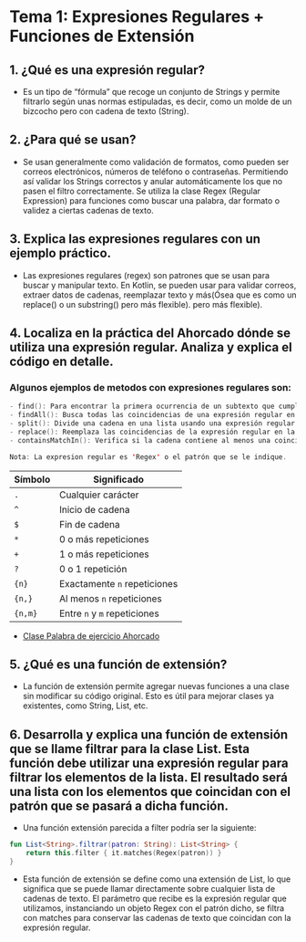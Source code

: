 # Tema 1: Expresiones Regulares + Funciones de Extensión
## 1. ¿Qué es una expresión regular?
- Es un tipo de “fórmula” que recoge un conjunto de Strings y permite filtrarlo según unas normas estipuladas, es decir, como un molde de un bizcocho pero con cadena de texto (String).
  
## 2. ¿Para qué se usan?
- Se usan generalmente como validación de formatos, como pueden ser correos electrónicos, números de teléfono o contraseñas. Permitiendo así validar los Strings correctos y anular automáticamente los que no pasen el filtro correctamente.
Se utiliza la clase Regex (Regular Expression) para funciones como buscar una palabra, dar formato o validez a ciertas cadenas de texto.

## 3. Explica las expresiones regulares con un ejemplo práctico. 
- Las expresiones regulares (regex) son patrones que se usan para buscar y manipular texto. En Kotlin,
se pueden usar para validar correos, extraer datos de cadenas, reemplazar texto y más(Ósea que es como un replace() o un substring() pero más flexible).
pero más flexible).

## 4. Localiza en la práctica del Ahorcado dónde se utiliza una expresión regular. Analiza y explica el código en detalle.

### Algunos ejemplos de metodos con expresiones regulares son:
```kotlin
- find(): Para encontrar la primera ocurrencia de un subtexto que cumple una expresión regular dentro de un texto
- findAll(): Busca todas las coincidencias de una expresión regular en un texto y devuelve una secuencia.
- split(): Divide una cadena en una lista usando una expresión regular como separador.
- replace(): Reemplaza las coincidencias de la expresión regular en la cadena por otro texto.
- containsMatchIn(): Verifica si la cadena contiene al menos una coincidencia de la expresión regular.

Nota: La expresion regular es 'Regex' o el patrón que se le indique.
```

| Símbolo | Significado |
|---------|------------|
| `.` | Cualquier carácter |
| `^` | Inicio de cadena |
| `$` | Fin de cadena |
| `*` | 0 o más repeticiones |
| `+` | 1 o más repeticiones |
| `?` | 0 o 1 repetición |
| `{n}` | Exactamente `n` repeticiones |
| `{n,}` | Al menos `n` repeticiones |
| `{n,m}` | Entre `n` y `m` repeticiones |


- [Clase Palabra de ejercicio Ahorcado](src/main/kotlin/Palabra.kt)

## 5. ¿Qué es una función de extensión?

- La función de extensión permite agregar nuevas funciones a una clase sin modificar su código original.
Esto es útil para mejorar clases ya existentes, como String, List, etc.

## 6. Desarrolla y explica una función de extensión que se llame filtrar para la clase List<String>. Esta función debe utilizar una expresión regular para filtrar los elementos de la lista. El resultado será una lista con los elementos que coincidan con el patrón que se pasará a dicha función.

- Una función extensión parecida a filter podría ser la siguiente:
  
```kotlin
fun List<String>.filtrar(patron: String): List<String> {
    return this.filter { it.matches(Regex(patron)) }
}
```

- Esta función de extensión se define como una extensión de List<String>, lo que significa que se puede llamar directamente sobre cualquier lista de cadenas de texto. El parámetro que recibe es la expresión regular que utilizamos, instanciando un objeto Regex con el patrón dicho, se filtra con matches para conservar las cadenas de texto que coincidan con la expresión regular.
